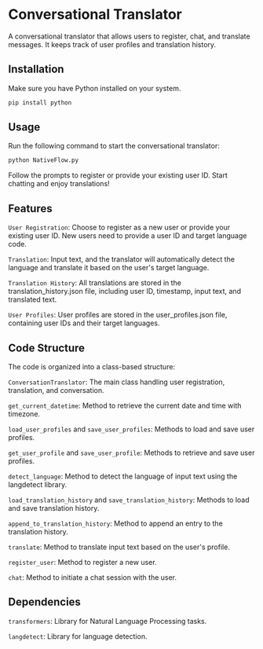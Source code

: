 # Conversational Translator

A conversational translator that allows users to register, chat, and translate messages. It keeps track of user profiles and translation history.

## Installation

Make sure you have Python installed on your system.

```bash
pip install python
```
## Usage

Run the following command to start the conversational translator:

```bash
python NativeFlow.py
```
Follow the prompts to register or provide your existing user ID. Start chatting and enjoy translations!

## Features

`User Registration`: Choose to register as a new user or provide your existing user ID. New users need to provide a user ID and target language code.

`Translation`: Input text, and the translator will automatically detect the language and translate it based on the user's target language.

`Translation History`: All translations are stored in the translation_history.json file, including user ID, timestamp, input text, and translated text.

`User Profiles`: User profiles are stored in the user_profiles.json file, containing user IDs and their target languages.

## Code Structure
The code is organized into a class-based structure:

`ConversationTranslator`: The main class handling user registration, translation, and conversation.

`get_current_datetime`: Method to retrieve the current date and time with timezone.

`load_user_profiles` and `save_user_profiles`: Methods to load and save user profiles.

`get_user_profile` and `save_user_profile`: Methods to retrieve and save user profiles.

`detect_language`: Method to detect the language of input text using the langdetect library.

`load_translation_history` and `save_translation_history`: Methods to load and save translation history.

`append_to_translation_history`: Method to append an entry to the translation history.

`translate`: Method to translate input text based on the user's profile.

`register_user`: Method to register a new user.

`chat`: Method to initiate a chat session with the user.

## Dependencies
`transformers`: Library for Natural Language Processing tasks.

`langdetect`: Library for language detection.


